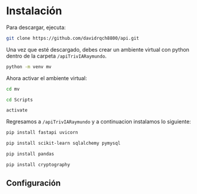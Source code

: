 # Instalación

Para descargar, ejecuta:

```sh
git clone https://github.com/davidrqch8800/api.git  
```
Una vez que esté descargado, debes crear un ambiente virtual con python dentro de la carpeta `/apiTrivIARaymundo`.

```sh
python -m venv mv
```
Ahora activar el ambiente virtual:

```sh
cd mv
```
```sh
cd Scripts
```
```sh
activate
```

Regresamos a `/apiTrivIARaymundo` y a continuacion instalamos lo siguiente:

```sh
pip install fastapi uvicorn
```
```sh
pip install scikit-learn sqlalchemy pymysql
```
```sh
pip install pandas
```
```sh
pip install cryptography
```
## Configuración
